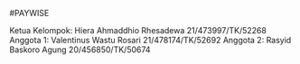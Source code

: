 
#PAYWISE


Ketua Kelompok: Hiera Ahmaddhio Rhesadewa 21/473997/TK/52268 
Anggota 1: Valentinus Wastu Rosari 21/478174/TK/52692 
Anggota 2: Rasyid Baskoro Agung 20/456850/TK/50674